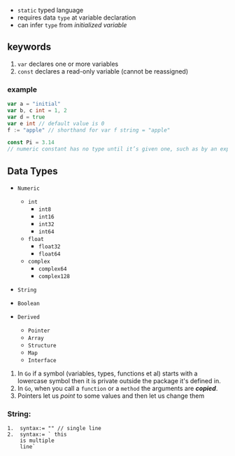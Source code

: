 - `static` typed language
- requires data `type` at variable declaration
- can infer `type` from *initialized variable*

## keywords
1. `var` declares one or more variables
2. `const` declares a read-only variable (cannot be reassigned)

### example
```go
var a = "initial"
var b, c int = 1, 2
var d = true
var e int // default value is 0
f := "apple" // shorthand for var f string = "apple"
```

```go
const Pi = 3.14
// numeric constant has no type until it’s given one, such as by an explicit cast.
```

## Data Types
- `Numeric`
    - `int`
        - `int8`
        - `int16`
        - `int32`
        - `int64`
    - `float`
        - `float32`
        - `float64`
    - `complex`
        - `complex64`
        - `complex128`
- `String`
- `Boolean`

- `Derived`
    - `Pointer`
    - `Array`
    - `Structure`
    - `Map`
    - `Interface`


1. In `Go` if a symbol (variables, types, functions et al) starts with a lowercase symbol then it is private outside the package it's defined in.    
2. In `Go`, when you call a `function` or a `method` the arguments are _**copied**_.
3.  Pointers let us *point* to some values and then let us change them

### String:
    1.  syntax:= "" // single line
    2.  syntax:= ` this
        is multiple 
        line`